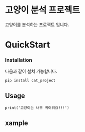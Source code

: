 # 고양이 분석 프로젝트  
고양이를 분석하는 프로젝트 입니다.  
# QuickStart  
### Installation  

다음과 같이 설치 가능합니다.  
```
pip install cat_project
```  
## Usage
```
print('고양이는 너무 귀여워요!!!')
```  
## xample
